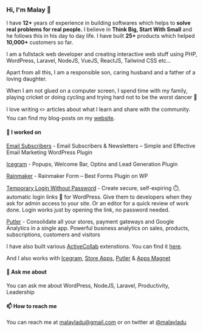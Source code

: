 ### Hi, I'm Malay 👋

I have **12+** years of experience in building softwares which helps to **solve real problems for real people.** I believe in **Think Big, Start With Small** and he follows this in his day to day life. I have built **25+** products which helped **10,000+** customers so far.

I am a fullstack web developer and creating interactive web stuff using PHP, WordPress, Laravel, NodeJS, VueJS, ReactJS, Tailwind CSS etc...

Apart from all this, I am a responsible son, caring husband and a father of a loving daughter.

When I am not glued on a computer screen, I spend time with my family, playing cricket or doing cycling and trying hard not to be the worst dancer 🙂

I love writing ✏️ articles about what I learn and share with the community. You can find my blog-posts on my [website](https://malayladu.com).

#### 🔭  I worked on

[Email Subscribers](https://wordpress.org/plugins/email-subscribers/) - Email Subscribers & Newsletters – Simple and Effective Email Marketing WordPress Plugin

[Icegram](https://wordpress.org/plugins/icegram/) - Popups, Welcome Bar, Optins and Lead Generation Plugin

[Rainmaker](https://wordpress.org/plugins/icegram-rainmaker/) - Rainmaker Form – Best Forms Plugin on WP

[Temporary Login Without Password](https://wordpress.org/plugins/temporary-login-without-password/) - Create secure, self-expiring ⏱️, automatic login links 🔗 for WordPress. Give them to developers when they ask for admin access to your site. Or an editor for a quick review of work done. Login works just by opening the link, no password needed.

[Putler](https://putler.com/) - Consolidate all your stores, payment gateways and Google Analytics in a single app. Powerful business analytics on sales, products, subscriptions, customers and visitors

I have also built various [ActiveCollab](https://activecollab.com) extenstions. You can find it [here](https://www.appsmagnet.com/activecollab-main/).

And I also works with [Icegram](https://icegram.com), [Store Apps](https://storeapps.org), [Putler](https://putler.com) & [Apps Magnet](http://appsmagnet.com/)

#### 💬  Ask me about

You can ask me about WordPress, NodeJS, Laravel, Productivity, Leadership

#### 📫  How to reach me

You can reach me at [malayladu@gmail.com](mailto:malayladu@gmail.com) or on twitter at [@malayladu](https://twitter.com/malayladu)

<!--
**malayladu/malayladu** is a ✨ _special_ ✨ repository because its `README.md` (this file) appears on your GitHub profile.

Here are some ideas to get you started:

- 🔭 I’m currently working on ...
- 🌱 I’m currently learning ...
- 👯 I’m looking to collaborate on ...
- 🤔 I’m looking for help with ...
- 💬 Ask me about ...
- 📫 How to reach me: ...
- 😄 Pronouns: ...
- ⚡ Fun fact: ...
-->
